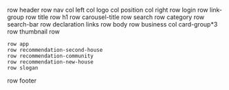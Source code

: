 row header
    row nav
        col left
            col logo
            col position
        col right
            row login
            row link-group
    row title
        row h1
        row carousel-title
    row search
        row category
        row search-bar
    row declaration
        links
row body
    row business
        col card-group*3
            row
                thumbnail
            row
                
    row app
    row recommendation-second-house
    row recommendation-community
    row recommendation-new-house
    row slogan
row footer
